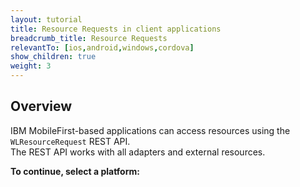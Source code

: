 ```yaml
---
layout: tutorial
title: Resource Requests in client applications
breadcrumb_title: Resource Requests
relevantTo: [ios,android,windows,cordova]
show_children: true
weight: 3
---
```

## Overview
IBM MobileFirst-based applications can access resources using the `WLResourceRequest` REST API.  
The REST API works with all adapters and external resources.

**To continue, select a platform:**
